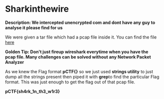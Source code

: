 # Sharkinthewire

**Description: We intercepted unencrypted com and dont have any guy to analyse it please find for us**

We were given a tar file which had a pcap file inside it. You can find the file [here](https://github.com/FrigidSec/CTFWriteups/blob/master/PhantomCTF/Forensics/Sharkinthewire/sniffer.pcapng)

**Golden Tip: Don't just fireup wireshark everytime when you have the pcap file. Many challenges can be solved without any Network Packet Analyzer**

As we knew the Flag format **pCTF{}** so we just used **strings utility** to just dump all the strings present then piped it with **grep**to find the particular Flag format. This was just enough to get the flag out of that pcap file.


**pCTF{sh4rk_1n_th3_w1r3}**

